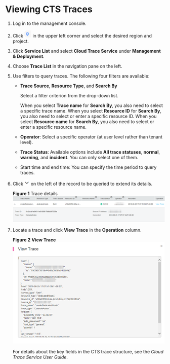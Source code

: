 # Viewing CTS Traces<a name="EN-US_TOPIC_0110310127"></a>

1.  Log in to the management console.
2.  Click  ![](figures/9.png)  in the upper left corner and select the desired region and project.
3.  Click  **Service List**  and select  **Cloud Trace Service**  under  **Management & Deployment**.
4.  Choose  **Trace List**  in the navigation pane on the left.
5.  Use filters to query traces. The following four filters are available:
    -   **Trace Source**,  **Resource Type**, and  **Search By**

        Select a filter criterion from the drop-down list.

        When you select  **Trace name**  for  **Search By**, you also need to select a specific trace name. When you select  **Resource ID**  for  **Search By**, you also need to select or enter a specific resource ID. When you select  **Resource name**  for  **Search By**, you also need to select or enter a specific resource name.

    -   **Operator**: Select a specific operator \(at user level rather than tenant level\).
    -   **Trace Status**: Available options include  **All trace statuses**,  **normal**,  **warning**, and  **incident**. You can only select one of them.
    -   Start time and end time: You can specify the time period to query traces.

6.  Click  ![](figures/1.png)  on the left of the record to be queried to extend its details.

    **Figure  1**  Trace details<a name="fig2124535133313"></a>  
    ![](figures/trace-details.png "trace-details")

7.  Locate a trace and click  **View Trace**  in the  **Operation**  column.

    **Figure  2** **View Trace**<a name="fig1277451665615"></a>  
    ![](figures/view-trace.png "view-trace")

    For details about the key fields in the CTS trace structure, see the  _Cloud Trace Service User Guide_.


